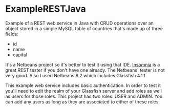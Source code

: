 # ExampleRESTJava

Example of a REST web service in Java with CRUD operations over an object stored in a simple MySQL table of countries that's made up of three fields:

- id
- name
- capital

It's a Netbeans project so it's better to test it using that IDE. [Insomnia](https://insomnia.rest) is a great REST tester if you don't have one already. The Netbeans' tester is not very good. Also I used Netbeans 8.2 which includes Glassfish 4.1.1

This example web service includes basic authentication. In order to test it you'll need to edit the realm of your Glassfish server and add  roles as well as users for those roles. This project has two roles: USER and ADMIN. You can add any users as long as they are associated to either of these roles.

